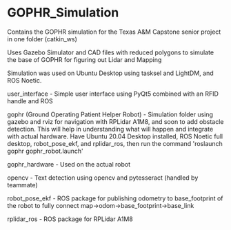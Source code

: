 # GOPHR_Simulation
Contains the GOPHR simulation for the Texas A&M Capstone senior project in one folder (catkin_ws)

Uses Gazebo Simulator and CAD files with reduced polygons to simulate the base of GOPHR for figuring out Lidar and Mapping

Simulation was used on Ubuntu Desktop using tasksel and LightDM, and ROS Noetic.




user_interface - Simple user interface using PyQt5 combined with an RFID handle and ROS

gophr (Ground Operating Patient Helper Robot) - Simulation folder using gazebo and rviz for navigation with RPLidar A1M8, and soon to add obstacle detection. This will help in understanding what will happen and integrate with actual hardware. Have Ubuntu 20.04 Desktop installed, ROS Noetic full desktop, robot_pose_ekf, and rplidar_ros, then run the command 'roslaunch gophr gophr_robot.launch'

gophr_hardware - Used on the actual robot

opencv - Text detection using opencv and pytesseract (handled by teammate)

robot_pose_ekf - ROS package for publishing odometry to base_footprint of the robot to fully connect map->odom->base_footprint->base_link

rplidar_ros - ROS package for RPLidar A1M8
